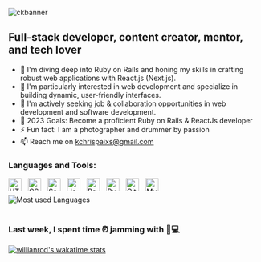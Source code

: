 
![ckbanner](https://user-images.githubusercontent.com/71190715/191964308-47c09a5a-a93c-4ffe-90c3-3259220cea44.png)

## Full-stack developer, content creator, mentor, and tech lover

- 🌱 I'm diving deep into Ruby on Rails and honing my skills in crafting robust web applications with React.js (Next.js).
- 👀 I'm particularly interested in web development and specialize in building dynamic, user-friendly interfaces.
- 👯 I'm actively seeking job & collaboration opportunities in web development and software development.
- 🥅 2023 Goals: Become a proficient Ruby on Rails & ReactJs developer 
- ⚡ Fun fact: I am a photographer and drummer by passion
- 📫 Reach me on kchrispaixs@gmail.com

### Languages and Tools:

[<img align="left" alt="HTML5" width="26px" src="https://cdn.jsdelivr.net/gh/devicons/devicon/icons/html5/html5-original.svg" style="padding-right:10px;" />](https://www.w3schools.com/html/)
[<img align="left" alt="CSS3" width="26px" src="https://cdn.jsdelivr.net/gh/devicons/devicon/icons/css3/css3-original.svg" style="padding-right:10px;" />](https://www.w3schools.com/css/)
[<img align="left" alt="Sass" width="26px" src="https://cdn.jsdelivr.net/gh/devicons/devicon/icons/sass/sass-original.svg" style="padding-right:10px;" />](https://sass-lang.com/)
[<img align="left" alt="JavaScript" width="26px" src="https://cdn.jsdelivr.net/gh/devicons/devicon/icons/javascript/javascript-original.svg" style="padding-right:10px;" />](https://www.javascript.com/)
[<img align="left" alt="React" width="26px" src="https://cdn.jsdelivr.net/gh/devicons/devicon/icons/react/react-original.svg" style="padding-right:10px;" />](https://reactjs.org/)
[<img align="left" alt="Ruby" width="26px" src="https://cdn.jsdelivr.net/gh/devicons/devicon/icons/ruby/ruby-original.svg" style="padding-right:10px;" />](https://www.ruby-lang.org/en/)
[<img align="left" alt="Git" width="26px" src="https://cdn.jsdelivr.net/gh/devicons/devicon/icons/git/git-original.svg" style="padding-right:10px;" />](https://git.com)
[<img align="left" alt="MySQL" width="26px" src="https://cdn.jsdelivr.net/gh/devicons/devicon/icons/mysql/mysql-original.svg" style="padding-right:10px;" />](https://mysql.com)
<br />
<br />
![Most used Languages](https://github-readme-stats.vercel.app/api/top-langs/?username=ChrispaixK&show_icons=true&theme=radical)
<br />
<br />

### Last week, I spent time ⏰ jamming with 🚀💻
[![willianrod's wakatime stats](https://github-readme-stats.vercel.app/api/wakatime?username=ChrispaixK)](https://github.com/anuraghazra/github-readme-stats)
